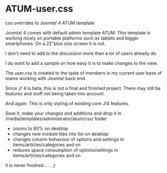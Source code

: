 # ATUM-user.css
css overrides to Joomla! 4 ATUM template 

Joomla! 4 comes with default admin template ATUM.
This template is working nicely on portable platforms such as tablets and bigger smartphones.
On a 22"plus size screen it is not.

I don't need to add to the discussion more than a lot of users already do.

I do want to add a sample on how easy it is to make changes to the view.

The user.css is created to the taste of members in my current user base of teams working with Joomla! back end.

Since J! 4 is béta, this is not a final and finished project. There may still be features and stuff not being taken into account.

And again: This is only styling of existing core J!4 features.

Save it, make your changes and additions and drop it in /media/templates/administrator/atum/css/ folder

- zooms to 80% on desktop
- changes new module tiles into list on desktop
- changes column behaviour of options and settings in items/articles/categories and on
- reduces space consumption of options/settings in items/articles/categories and on

it is never finished...... ;)
